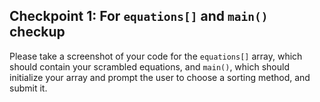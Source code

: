 ## Checkpoint 1: For `equations[]` and `main()` checkup

Please take a screenshot of your code for the `equations[]` array, which should contain your scrambled equations, and `main()`, which should initialize your array and prompt the user to choose a sorting method, and submit it.